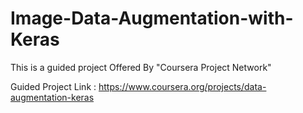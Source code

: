# Image-Data-Augmentation-with-Keras

This is a guided project Offered By "Coursera Project Network"

Guided Project Link : https://www.coursera.org/projects/data-augmentation-keras
